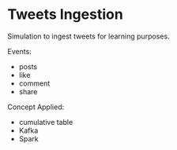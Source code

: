 # Tweets Ingestion

Simulation to ingest tweets for learning purposes.

Events:
- posts
- like
- comment
- share

Concept Applied:
- cumulative table
- Kafka
- Spark
